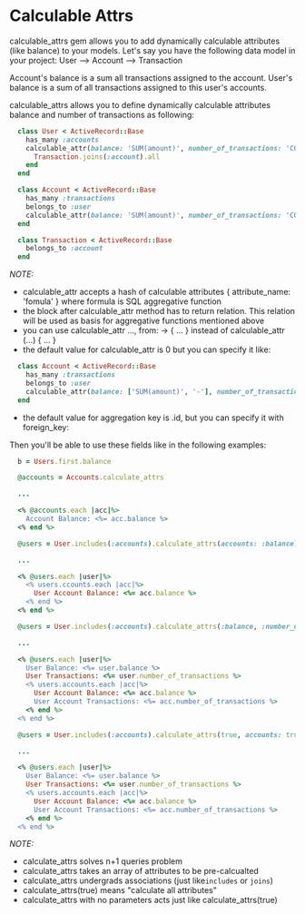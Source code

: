 # Calculable Attrs

calculable_attrs gem allows you to add dynamically calculable attributes (like balance) to your models.
Let's say you have the following data model in your project:
  User -<has many>-> Account -<has many>-> Transaction

Account's balance is a sum all transactions assigned to the account.
User's balance is a sum of all transactions assigned to this user's accounts.

calculable_attrs allows you to define dynamically calculable attributes balance and number of transactions as following:

```ruby
  class User < ActiveRecord::Base
    has_many :accounts
    calculable_attr(balance: 'SUM(amount)', number_of_transactions: 'COUNT(*)', foreign_key: 'accounts.user_id') do
      Transaction.joins(:account).all
    end
  end
```

```ruby
  class Account < ActiveRecord::Base
    has_many :transactions
    belongs_to :user
    calculable_attr(balance: 'SUM(amount)', number_of_transactions: 'COUNT(*)') { Transaction.joins(:account).all }
  end
```

```ruby
  class Transaction < ActiveRecord::Base
    belongs_to :account
  end
```

*NOTE:*
 - calculable_attr accepts a hash of calculable attributes { attribute_name: 'fomula' } where formula is SQL aggregative function
 - the block after calculable_attr method has to return relation. This relation will be used as basis for aggregative functions mentioned above
 - you can use calculable_attr ..., from: -> { ... } instead of calculable_attr (...) { ... }
 - the default value for calculable_attr is 0 but you can specify it like:

  ```ruby
    class Account < ActiveRecord::Base
      has_many :transactions
      belongs_to :user
      calculable_attr(balance: ['SUM(amount)', '-'], number_of_transactions: ['COUNT(*)', nil]) { Transaction.joins(:account).all }
    end
  ```
 - the default value for aggregation key is <relation>.id, but you can specify it with foreign_key:

Then you'll be able to use these fields like in the following examples:

```ruby
  b = Users.first.balance
```

```ruby
  @accounts = Accounts.calculate_attrs

  ...

  <% @accounts.each |acc|%>
    Account Balance: <%= acc.balance %>
  <% end %>
```


```ruby
  @users = User.includes(:accounts).calculate_attrs(accounts: :balance)

  ...

  <% @users.each |user|%>
    <% users.ccounts.each |acc|%>
      User Account Balance: <%= acc.balance %>
    <% end %>
  <% end %>
```

```ruby
  @users = User.includes(:accounts).calculate_attrs(:balance, :number_of_transactions, accounts: [:balance, :number_of_transactions])

  ...

  <% @users.each |user|%>
    User Balance: <%= user.balance %>
    User Transactions: <%= user.number_of_transactions %>
    <% users.accounts.each |acc|%>
      User Account Balance: <%= acc.balance %>
      User Account Transactions: <%= acc.number_of_transactions %>
    <% end %>
  <% end %>
```

```ruby
  @users = User.includes(:accounts).calculate_attrs(true, accounts: true)

  ...

  <% @users.each |user|%>
    User Balance: <%= user.balance %>
    User Transactions: <%= user.number_of_transactions %>
    <% users.accounts.each |acc|%>
      User Account Balance: <%= acc.balance %>
      User Account Transactions: <%= acc.number_of_transactions %>
    <% end %>
  <% end %>
```

*NOTE:*
 - calculate_attrs solves n+1 queries problem
 - calculate_attrs takes an array of attributes to be pre-calcualted
 - calculate_attrs undergrads associations (just like`includes` or `joins`)
 - calculate_attrs(true) means "calculate all attributes"
 - calculate_attrs with no parameters acts just like calculate_attrs(true)

